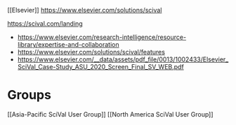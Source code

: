 [[Elsevier]]
https://www.elsevier.com/solutions/scival

https://scival.com/landing


- https://www.elsevier.com/research-intelligence/resource-library/expertise-and-collaboration
- https://www.elsevier.com/solutions/scival/features
- https://www.elsevier.com/__data/assets/pdf_file/0013/1002433/Elsevier_SciVal_Case-Study_ASU_2020_Screen_Final_SV_WEB.pdf

# Groups
[[Asia-Pacific SciVal User Group]]
[[North America SciVal User Group]]
